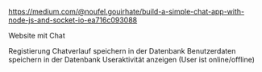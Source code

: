 https://medium.com/@noufel.gouirhate/build-a-simple-chat-app-with-node-js-and-socket-io-ea716c093088

Website mit Chat

Registierung
Chatverlauf speichern in der Datenbank
Benutzerdaten speichern in der Datenbank
Useraktivität anzeigen (User ist online/offline)

